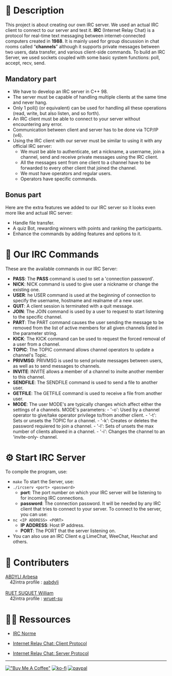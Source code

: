 # 🤔 Description
This project is about creating our own IRC server. We used an actual IRC client to connect to our server and test it.
**IRC** (Internet Relay Chat) is a protocol for real-time text messaging between internet-connected computers created in **1988**. It is mainly used for group discussion in chat rooms called “**channels**” although it supports private messages between two users, data transfer, and various client-side commands.
To build an IRC Server, we used sockets coupled with some basic system functions: poll, accept, recv, send.

## Mandatory part
  - We have to develop an IRC server in C++ 98.
  - The server must be capable of handling multiple clients at the same time and never hang.
  - Only 1 poll() (or equivalent) can be used for handling all these operations (read, write, but also listen, and so forth).
  - An IRC client must be able to connect to your server without encountering any error.
  - Communication between client and server has to be done via TCP/IP (v4).
  - Using the IRC client with our server must be similar to using it with any official IRC server:
    -  We must be able to authenticate, set a nickname, a username, join a channel, send and receive private messages using the IRC client.
    -  All the messages sent from one client to a channel have to be forwarded to every other client that joined the channel.
    -  We must have operators and regular users.
    -  Operators have specific commands.

## Bonus part 
Here are the extra features we added to our IRC server so it looks even more like and actual IRC server:
  - Handle file transfer.
  - A quiz Bot, rewarding winners with points and ranking the participants.
  - Enhance the commands by adding features and options to it.

# 🔑 Our IRC Commands
These are the available commands in our IRC Server:
  - **PASS**: The **PASS** command is used to set a 'connection password'.
  - **NICK**: NICK command is used to give user a nickname or change the existing one.
  - **USER**: he USER command is used at the beginning of connection to specify the username, hostname and realname of a new user.
  - **QUIT**: A client session is terminated with a quit message.
  - **JOIN**: The JOIN command is used by a user to request to start listening to the specific channel.
  - **PART**: The PART command causes the user sending the message to be removed from the list of active members for all given channels listed in the parameter string.
  - **KICK**: The KICK command can be used to request the forced removal of a user from a channel.
  - **TOPIC**: The TOPIC command allows channel operators to update a channel's Topic.
  - **PRIVMSG**: PRIVMSG is used to send private messages between users, as well as to send messages to channels.
  - **INVITE**: INVITE allows a member of a channel to invite another member to this channel.
  - **SENDFILE**: The SENDFILE command is used to send a file to another user.
  - **GETFILE**: The GETFILE command is used to receive a file from another user.
  - **MODE**: The user MODE's are typically changes which affect either the settings of a channels.
      MODE's parameters:
          - '-o': Used by a channel operator to give/take operator privilege to/from another client.
          - '-t': Sets or unsets the TOPIC for a channel.
          - '-k': Creates or deletes the password requiered to join a channel.
          - '-l': Sets of unsets the max number of clients allowed in a channel.
          - '-i': Changes the channel to an 'invite-only- channel.

# ⚙️ Start IRC Server
To compile the program, use:
  - `make`
To start the Server, use:
  - `./ircserv <port> <password>`
    - **port**: The port number on which your IRC server will be listening to for incoming IRC connections.
    - **password**: The connection password. It will be needed by any IRC client that tries to connect to your server.
To connect to the server, you can use:
  - `nc <IP ADDRESS> <PORT>`
    - **IP ADDRESS**: Host IP address.
    - **PORT**: The PORT that the server listening on.
  - You can also use an IRC Client e.g LimeChat, WeeChat, Hexchat and others.

# 💪 Contributers
[ABDYLI Arbesa](https://github.com/aarbesa)<br/>
&emsp;42intra profile : [aabdyli](https://profile.intra.42.fr/users/aabdyli) <br/>
<br/>
[RUET SUQUET William](https://github.com/willrsq1)
<br/>
&emsp;42intra profile : [wruet-su](https://profile.intra.42.fr/users/wruet-su)
<br/>

# 👨‍💻 Ressources
* [IRC Norme](https://modern.ircdocs.horse/)

* [Internet Relay Chat: Client Protocol](https://datatracker.ietf.org/doc/html/rfc2812)
* [Internet Relay Chat: Server Protocol](https://datatracker.ietf.org/doc/html/rfc2813)

---
[!["Buy Me A Coffee"](https://www.buymeacoffee.com/assets/img/custom_images/orange_img.png)](https://www.buymeacoffee.com/barimehdi77)
[![ko-fi](https://ko-fi.com/img/githubbutton_sm.svg)](https://ko-fi.com/K3K45UOA7)
[![paypal](https://www.paypalobjects.com/en_US/i/btn/btn_donateCC_LG.gif)](https://paypal.me/barimehdi77)
